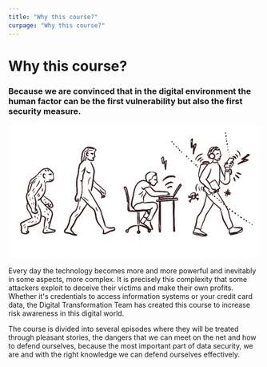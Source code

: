 ```yaml
---
title: "Why this course?"
curpage: "Why this course?"
---
```


<h1 class="home">Why this course?</h1>

<h3>Because we are convinced that in the digital environment the human factor can be the first vulnerability but also the first security measure.</h3>

<img src = "why_sa.png" class="img-responsive" alt="Why this course?" />

Every day the technology becomes more and more powerful and inevitably in some aspects, more complex. It is precisely this complexity that some attackers exploit to deceive their victims and make their own profits. Whether it's credentials to access information systems or your credit card data, the Digital Transformation Team has created this course to increase risk awareness in this digital world.

The course is divided into several episodes where they will be treated through pleasant stories, the dangers that we can meet on the net and how to defend ourselves, because the most important part of data security, we are and with the right knowledge we can defend ourselves effectively.